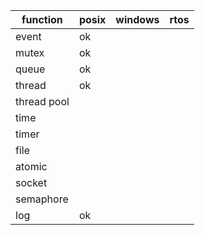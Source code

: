 | function | posix | windows | rtos |
| --- | --- | --- | --- |
| event | ok | | |
| mutex | ok | | |
| queue | ok | | |
| thread | ok | | |
| thread pool | | | |
| time | | | |
| timer | | | |
| file | | | |
| atomic | | | |
| socket | | | |
| semaphore | | | |
| log | ok | | |
